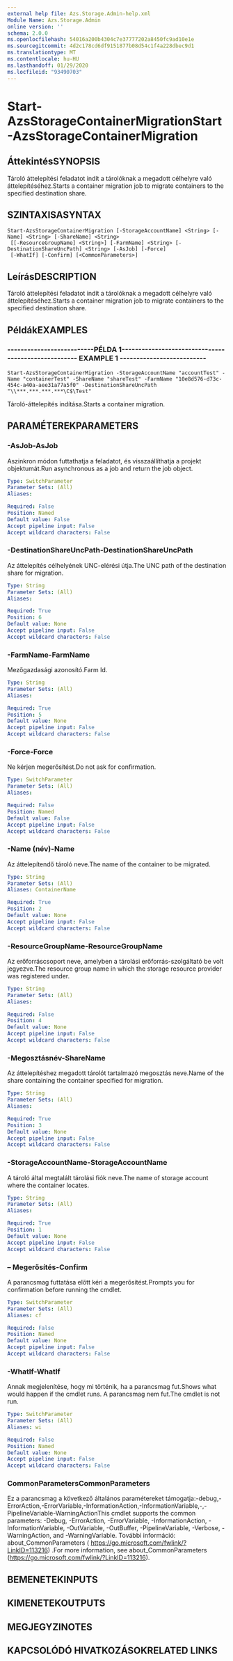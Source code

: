 ```yaml
---
external help file: Azs.Storage.Admin-help.xml
Module Name: Azs.Storage.Admin
online version: ''
schema: 2.0.0
ms.openlocfilehash: 54016a200b4304c7e37777202a8450fc9ad10e1e
ms.sourcegitcommit: 4d2c178cd6df9151877b08d54c1f4a228dbec9d1
ms.translationtype: MT
ms.contentlocale: hu-HU
ms.lasthandoff: 01/29/2020
ms.locfileid: "93490703"
---
```

# <span data-ttu-id="1a4d5-101">Start-AzsStorageContainerMigration</span><span class="sxs-lookup"><span data-stu-id="1a4d5-101">Start-AzsStorageContainerMigration</span></span>

## <span data-ttu-id="1a4d5-102">Áttekintés</span><span class="sxs-lookup"><span data-stu-id="1a4d5-102">SYNOPSIS</span></span>
<span data-ttu-id="1a4d5-103">Tároló áttelepítési feladatot indít a tárolóknak a megadott célhelyre való áttelepítéséhez.</span><span class="sxs-lookup"><span data-stu-id="1a4d5-103">Starts a container migration job to migrate containers to the specified destination share.</span></span>

## <span data-ttu-id="1a4d5-104">SZINTAXISA</span><span class="sxs-lookup"><span data-stu-id="1a4d5-104">SYNTAX</span></span>

```
Start-AzsStorageContainerMigration [-StorageAccountName] <String> [-Name] <String> [-ShareName] <String>
 [[-ResourceGroupName] <String>] [-FarmName] <String> [-DestinationShareUncPath] <String> [-AsJob] [-Force]
 [-WhatIf] [-Confirm] [<CommonParameters>]
```

## <span data-ttu-id="1a4d5-105">Leírás</span><span class="sxs-lookup"><span data-stu-id="1a4d5-105">DESCRIPTION</span></span>
<span data-ttu-id="1a4d5-106">Tároló áttelepítési feladatot indít a tárolóknak a megadott célhelyre való áttelepítéséhez.</span><span class="sxs-lookup"><span data-stu-id="1a4d5-106">Starts a container migration job to migrate containers to the specified destination share.</span></span>

## <span data-ttu-id="1a4d5-107">Példák</span><span class="sxs-lookup"><span data-stu-id="1a4d5-107">EXAMPLES</span></span>

### <span data-ttu-id="1a4d5-108">--------------------------PÉLDA 1--------------------------</span><span class="sxs-lookup"><span data-stu-id="1a4d5-108">-------------------------- EXAMPLE 1 --------------------------</span></span>
```
Start-AzsStorageContainerMigration -StorageAccountName "accountTest" -Name "containerTest" -ShareName "shareTest" -FarmName "10e8d576-d73c-454c-a40a-aee31a77a5f0" -DestinationShareUncPath "\\***.***.***.***\C$\Test"
```

<span data-ttu-id="1a4d5-109">Tároló-áttelepítés indítása.</span><span class="sxs-lookup"><span data-stu-id="1a4d5-109">Starts a container migration.</span></span>

## <span data-ttu-id="1a4d5-110">PARAMÉTEREK</span><span class="sxs-lookup"><span data-stu-id="1a4d5-110">PARAMETERS</span></span>

### <span data-ttu-id="1a4d5-111">-AsJob</span><span class="sxs-lookup"><span data-stu-id="1a4d5-111">-AsJob</span></span>
<span data-ttu-id="1a4d5-112">Aszinkron módon futtathatja a feladatot, és visszaállíthatja a projekt objektumát.</span><span class="sxs-lookup"><span data-stu-id="1a4d5-112">Run asynchronous as a job and return the job object.</span></span>

```yaml
Type: SwitchParameter
Parameter Sets: (All)
Aliases: 

Required: False
Position: Named
Default value: False
Accept pipeline input: False
Accept wildcard characters: False
```

### <span data-ttu-id="1a4d5-113">-DestinationShareUncPath</span><span class="sxs-lookup"><span data-stu-id="1a4d5-113">-DestinationShareUncPath</span></span>
<span data-ttu-id="1a4d5-114">Az áttelepítés célhelyének UNC-elérési útja.</span><span class="sxs-lookup"><span data-stu-id="1a4d5-114">The UNC path of the destination share for migration.</span></span>

```yaml
Type: String
Parameter Sets: (All)
Aliases: 

Required: True
Position: 6
Default value: None
Accept pipeline input: False
Accept wildcard characters: False
```

### <span data-ttu-id="1a4d5-115">-FarmName</span><span class="sxs-lookup"><span data-stu-id="1a4d5-115">-FarmName</span></span>
<span data-ttu-id="1a4d5-116">Mezőgazdasági azonosító.</span><span class="sxs-lookup"><span data-stu-id="1a4d5-116">Farm Id.</span></span>

```yaml
Type: String
Parameter Sets: (All)
Aliases: 

Required: True
Position: 5
Default value: None
Accept pipeline input: False
Accept wildcard characters: False
```

### <span data-ttu-id="1a4d5-117">-Force</span><span class="sxs-lookup"><span data-stu-id="1a4d5-117">-Force</span></span>
<span data-ttu-id="1a4d5-118">Ne kérjen megerősítést.</span><span class="sxs-lookup"><span data-stu-id="1a4d5-118">Do not ask for confirmation.</span></span>

```yaml
Type: SwitchParameter
Parameter Sets: (All)
Aliases: 

Required: False
Position: Named
Default value: False
Accept pipeline input: False
Accept wildcard characters: False
```

### <span data-ttu-id="1a4d5-119">-Name (név)</span><span class="sxs-lookup"><span data-stu-id="1a4d5-119">-Name</span></span>
<span data-ttu-id="1a4d5-120">Az áttelepítendő tároló neve.</span><span class="sxs-lookup"><span data-stu-id="1a4d5-120">The name of the container to be migrated.</span></span>

```yaml
Type: String
Parameter Sets: (All)
Aliases: ContainerName

Required: True
Position: 2
Default value: None
Accept pipeline input: False
Accept wildcard characters: False
```

### <span data-ttu-id="1a4d5-121">-ResourceGroupName</span><span class="sxs-lookup"><span data-stu-id="1a4d5-121">-ResourceGroupName</span></span>
<span data-ttu-id="1a4d5-122">Az erőforráscsoport neve, amelyben a tárolási erőforrás-szolgáltató be volt jegyezve.</span><span class="sxs-lookup"><span data-stu-id="1a4d5-122">The resource group name in which the storage resource provider was registered under.</span></span>

```yaml
Type: String
Parameter Sets: (All)
Aliases: 

Required: False
Position: 4
Default value: None
Accept pipeline input: False
Accept wildcard characters: False
```

### <span data-ttu-id="1a4d5-123">-Megosztásnév</span><span class="sxs-lookup"><span data-stu-id="1a4d5-123">-ShareName</span></span>
<span data-ttu-id="1a4d5-124">Az áttelepítéshez megadott tárolót tartalmazó megosztás neve.</span><span class="sxs-lookup"><span data-stu-id="1a4d5-124">Name of the share containing the container specified for migration.</span></span>

```yaml
Type: String
Parameter Sets: (All)
Aliases: 

Required: True
Position: 3
Default value: None
Accept pipeline input: False
Accept wildcard characters: False
```

### <span data-ttu-id="1a4d5-125">-StorageAccountName</span><span class="sxs-lookup"><span data-stu-id="1a4d5-125">-StorageAccountName</span></span>
<span data-ttu-id="1a4d5-126">A tároló által megtalált tárolási fiók neve.</span><span class="sxs-lookup"><span data-stu-id="1a4d5-126">The name of storage account where the container locates.</span></span>

```yaml
Type: String
Parameter Sets: (All)
Aliases: 

Required: True
Position: 1
Default value: None
Accept pipeline input: False
Accept wildcard characters: False
```

### <span data-ttu-id="1a4d5-127">– Megerősítés</span><span class="sxs-lookup"><span data-stu-id="1a4d5-127">-Confirm</span></span>
<span data-ttu-id="1a4d5-128">A parancsmag futtatása előtt kéri a megerősítést.</span><span class="sxs-lookup"><span data-stu-id="1a4d5-128">Prompts you for confirmation before running the cmdlet.</span></span>

```yaml
Type: SwitchParameter
Parameter Sets: (All)
Aliases: cf

Required: False
Position: Named
Default value: None
Accept pipeline input: False
Accept wildcard characters: False
```

### <span data-ttu-id="1a4d5-129">-WhatIf</span><span class="sxs-lookup"><span data-stu-id="1a4d5-129">-WhatIf</span></span>
<span data-ttu-id="1a4d5-130">Annak megjelenítése, hogy mi történik, ha a parancsmag fut.</span><span class="sxs-lookup"><span data-stu-id="1a4d5-130">Shows what would happen if the cmdlet runs.</span></span>
<span data-ttu-id="1a4d5-131">A parancsmag nem fut.</span><span class="sxs-lookup"><span data-stu-id="1a4d5-131">The cmdlet is not run.</span></span>

```yaml
Type: SwitchParameter
Parameter Sets: (All)
Aliases: wi

Required: False
Position: Named
Default value: None
Accept pipeline input: False
Accept wildcard characters: False
```

### <span data-ttu-id="1a4d5-132">CommonParameters</span><span class="sxs-lookup"><span data-stu-id="1a4d5-132">CommonParameters</span></span>
<span data-ttu-id="1a4d5-133">Ez a parancsmag a következő általános paramétereket támogatja:-debug,-ErrorAction,-ErrorVariable,-InformationAction,-InformationVariable,-,-PipelineVariable-WarningAction</span><span class="sxs-lookup"><span data-stu-id="1a4d5-133">This cmdlet supports the common parameters: -Debug, -ErrorAction, -ErrorVariable, -InformationAction, -InformationVariable, -OutVariable, -OutBuffer, -PipelineVariable, -Verbose, -WarningAction, and -WarningVariable.</span></span> <span data-ttu-id="1a4d5-134">További információ: about_CommonParameters ( https://go.microsoft.com/fwlink/?LinkID=113216) .</span><span class="sxs-lookup"><span data-stu-id="1a4d5-134">For more information, see about_CommonParameters (https://go.microsoft.com/fwlink/?LinkID=113216).</span></span>

## <span data-ttu-id="1a4d5-135">BEMENETEK</span><span class="sxs-lookup"><span data-stu-id="1a4d5-135">INPUTS</span></span>

## <span data-ttu-id="1a4d5-136">KIMENETEK</span><span class="sxs-lookup"><span data-stu-id="1a4d5-136">OUTPUTS</span></span>

## <span data-ttu-id="1a4d5-137">MEGJEGYZI</span><span class="sxs-lookup"><span data-stu-id="1a4d5-137">NOTES</span></span>

## <span data-ttu-id="1a4d5-138">KAPCSOLÓDÓ HIVATKOZÁSOK</span><span class="sxs-lookup"><span data-stu-id="1a4d5-138">RELATED LINKS</span></span>

